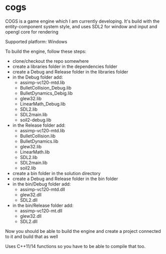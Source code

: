# cogs

COGS is a game engine which I am currently developing.
It's build with the entity-component system style,
and uses SDL2 for window and input and opengl core for rendering

Supported platform: Windows

To build the engine, follow these steps:
- clone/checkout the repo somewhere
- create a libraries folder in the dependencies folder
- create a Debug and Release folder in the libraries folder
- in the Debug folder add:
	- assimp-vc120-mtd.lib
	- BulletCollision_Debug.lib
	- BulletDynamics_Debig.lib
	- glew32.lib
	- LinearMath_Debug.lib
	- SDL2.lib
	- SDL2main.lib
	- soil2-debug.lib
- in the Release folder add:
	- assimp-vc120-mtd.lib
	- BulletCollision.lib
	- BulletDynamics.lib
	- glew32.lib
	- LinearMath.lib
	- SDL2.lib
	- SDL2main.lib
	- soil2.lib
- create a bin folder in the solution directory
- create a Debug and Release folder in the bin folder
- in the bin/Debug folder add:
	- assimp-vc120-mtd.dll
	- glew32.dll
	- SDL2.dll
- in the bin/Release folder add:
	- assimp-vc120-mt.dll
	- glew32.dll
	- SDL2.dll
	
Now you should be able to build the engine and create a project connected to it and build that as well

Uses C++11/14 functions so you have to be able to compile that too.
